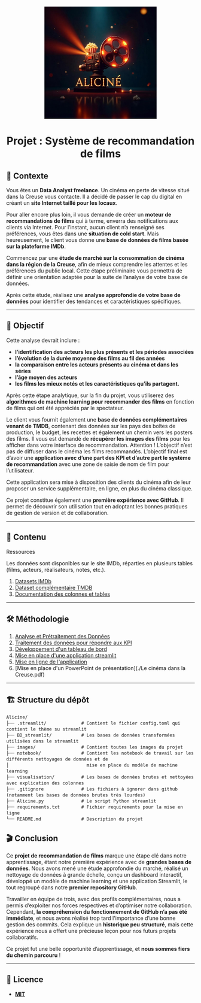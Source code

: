 <p align="center">
  <img src="./Images/alicine_logo.jpeg" width="300">
</p>
<h1 align="center">Projet : Système de recommandation de films</h1>

## 🎥 Contexte  

Vous êtes un **Data Analyst freelance**. Un cinéma en perte de vitesse situé dans la Creuse vous contacte. Il a décidé de passer le cap du digital en créant un **site Internet taillé pour les locaux**.

Pour aller encore plus loin, il vous demande de créer un **moteur de recommandations de films** qui à terme, enverra des notifications aux clients via Internet.
Pour l’instant, aucun client n’a renseigné ses préférences, vous êtes dans une **situation de cold start**. Mais heureusement, le client vous donne une **base de données de films basée sur la plateforme IMDb**.

Commencez par une **étude de marché sur la consommation de cinéma dans la région de la Creuse**, afin de mieux comprendre les attentes et les préférences du public local. Cette étape préliminaire vous permettra de définir une orientation adaptée pour la suite de l’analyse de votre base de données.

Après cette étude, réalisez une **analyse approfondie de votre base de données** pour identifier des tendances et caractéristiques spécifiques. 

---

## 🎯 Objectif  

Cette analyse devrait inclure : 
- **l’identification des acteurs les plus présents et les périodes associées**
- **l’évolution de la durée moyenne des films au fil des années**
- **la comparaison entre les acteurs présents au cinéma et dans les séries**
- **l’âge moyen des acteurs**
- **les films les mieux notés et les caractéristiques qu’ils partagent.**

Après cette étape analytique, sur la fin du projet, vous utiliserez des **algorithmes de machine learning pour recommander des films** en fonction de films qui ont été appréciés par le spectateur.

Le client vous fournit également une **base de données complémentaires venant de TMDB**, contenant des données sur les pays des boîtes de production, le budget, les recettes et également un chemin vers les posters des films. 
Il vous est demandé de **récupérer les images des films** pour les afficher dans votre interface de recommandation.
Attention ! L’objectif n’est pas de diffuser dans le cinéma les films recommandés. L’objectif final est d’avoir une **application avec d’une part des KPI et d’autre part le système de recommandation** avec une zone de saisie de nom de film pour l’utilisateur. 

Cette application sera mise à disposition des clients du cinéma afin de leur proposer un service supplémentaire, en ligne, en plus du cinéma classique. 

Ce projet constitue également une **première expérience avec GitHub**. Il permet de découvrir son utilisation tout en adoptant les bonnes pratiques de gestion de version et de collaboration.



---

## 📂 Contenu  

Ressources

Les données sont disponibles sur le site IMDb, réparties en plusieurs tables (films, acteurs, réalisateurs, notes, etc.).
1. [Datasets IMDb](https://datasets.imdbws.com/)
2. [Dataset complémentaire TMDB](https://drive.google.com/file/d/1VB5_gl1fnyBDzcIOXZ5vUSbCY68VZN1v/view)
3. [Documentation des colonnes et tables](https://developer.imdb.com/non-commercial-datasets/)


---

## 🛠️ Méthodologie  

1. [Analyse et Prétraitement des Données](./notebook/Premier_nettoyage.ipynb)  
2. [Traitement des données pour répondre aux KPI](./notebook/df_powerBI.ipynb)  
3. [Développement d'un tableau de bord](./Dashboard_Aliciné.pdf)
4. [Mise en place d'une application streamlit](./pages_streamlit_AliCine.pdf)
5. [Mise en ligne de l'application](https://alicine.streamlit.app/)
5. [Mise en place d'un PowerPoint de présentation](./Le cinéma dans la Creuse.pdf)

---



## 🏗️ Structure du dépôt
```
Alicine/
├── .streamlit/             # Contient le fichier config.toml qui contient le thème su streamlit
├── BD_streamlit/           # Les bases de données transformées utilisées dans le streamlit
├── images/                 # Contient toutes les images du projet
├── notebook/               # Contient les notebook de travail sur les différents nettoyages de données et de 
│                             mise en place du modèle de machine learning
├── visualisation/          # Les bases de données brutes et nettoyées avec explication des colonnes
├── .gitignore              # Les fichiers à ignorer dans github (notamment les bases de données brutes très lourdes)
├── Alicine.py              # Le script Python streamlit
├── requirements.txt        # Fichier requirements pour la mise en ligne
└── README.md               # Description du projet

```

## 🎬 Conclusion

Ce **projet de recommandation de films** marque une étape clé dans notre apprentissage, étant notre première expérience avec de **grandes bases de données**. Nous avons mené une étude approfondie du marché, réalisé un nettoyage de données à grande échelle, conçu un dashboard interactif, développé un modèle de machine learning et une application Streamlit, le tout regroupé dans notre **premier repository GitHub**.

Travailler en équipe de trois, avec des profils complémentaires, nous a permis d’exploiter nos forces respectives et d’optimiser notre collaboration. Cependant, **la compréhension du fonctionnement de GitHub n’a pas été immédiate**, et nous avons réalisé trop tard l'importance d’une bonne gestion des commits. Cela explique un **historique peu structuré**, mais cette expérience nous a offert une précieuse leçon pour nos futurs projets collaboratifs.

Ce projet fut une belle opportunité d’apprentissage, et **nous sommes fiers du chemin parcouru** ! 


---

## 📜 Licence
- [**MIT**](./LICENSE)
